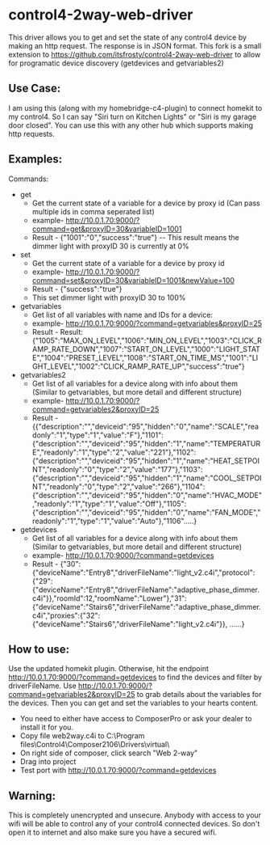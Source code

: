 # control4-2way-web-driver

This driver allows you to get and set the state of any control4 device by making
an http request. The response is in JSON format.  This fork is a small extension to https://github.com/itsfrosty/control4-2way-web-driver to allow for programatic device discovery (getdevices and getvariables2)

Use Case:
---------
I am using this (along with my homebridge-c4-plugin) to connect homekit to my
control4. So I can say "Siri turn on Kitchen Lights" or "Siri is my garage door
closed". You can use this with any other hub which supports making http requests.

Examples:
----------
Commands:
- get
  - Get the current state of a variable for a device by proxy id (Can pass multiple ids in comma seperated list)
  - example- http://10.0.1.70:9000/?command=get&proxyID=30&variableID=1001
  - Result - {"1001":"0","success":"true"}
-- This result means the dimmer light with proxyID 30 is currently at 0%
- set
  - Get the current state of a variable for a device by proxy id
  - example- http://10.0.1.70:9000/?command=set&proxyID=30&variableID=1001&newValue=100
  - Result - {"success":"true"}
  - This set dimmer light with proxyID 30 to 100%
- getvariables
  - Get list of all variables with name and IDs for a device:
  - example- http://10.0.1.70:9000/?command=getvariables&proxyID=25
  - Result - Result: {"1005":"MAX_ON_LEVEL","1006":"MIN_ON_LEVEL","1003":"CLICK_RAMP_RATE_DOWN","1007":"START_ON_LEVEL","1000":"LIGHT_STATE","1004":"PRESET_LEVEL","1008":"START_ON_TIME_MS","1001":"LIGHT_LEVEL","1002":"CLICK_RAMP_RATE_UP","success":"true"}
- getvariables2
  - Get list of all variables for a device along with info about them (Similar to getvariables, but more detail and different structure)
  - example- http://10.0.1.70:9000/?command=getvariables2&proxyID=25
  - Result - {{"description":"","deviceid":"95","hidden":"0","name":"SCALE","readonly":"1","type":"1","value":"F"},"1101":{"description":"","deviceid":"95","hidden":"1","name":"TEMPERATURE","readonly":"1","type":"2","value":"221"},"1102":{"description":"","deviceid":"95","hidden":"1","name":"HEAT_SETPOINT","readonly":"0","type":"2","value":"177"},"1103":{"description":"","deviceid":"95","hidden":"1","name":"COOL_SETPOINT","readonly":"0","type":"2","value":"266"},"1104":{"description":"","deviceid":"95","hidden":"0","name":"HVAC_MODE","readonly":"1","type":"1","value":"Off"},"1105":{"description":"","deviceid":"95","hidden":"0","name":"FAN_MODE","readonly":"1","type":"1","value":"Auto"},"1106".....}
- getdevices
  - Get list of all variables for a device along with info about them (Similar to getvariables, but more detail and different structure)
  - example- http://10.0.1.70:9000/?command=getdevices
  - Result - {"30":{"deviceName":"Entry8","driverFileName":"light_v2.c4i","protocol":{"29":{"deviceName":"Entry8","driverFileName":"adaptive_phase_dimmer.c4i"}},"roomId":12,"roomName":"Lower"},"31":{"deviceName":"Stairs6","driverFileName":"adaptive_phase_dimmer.c4i","proxies":{"32":{"deviceName":"Stairs6","driverFileName":"light_v2.c4i"}}, ......}

How to use:
------------

Use the updated homekit plugin.   Otherwise, hit the endpoint http://10.0.1.70:9000/?command=getdevices to find the devices and filter by driverFileName.  Use  http://10.0.1.70:9000/?command=getvariables2&proxyID=25 to grab details about the variables for the devices.  Then you can get and set the variables to your hearts content.

- You need to either have access to ComposerPro or ask your dealer to install it
for you.
- Copy file web2way.c4i to C:\Program files\Control4\Composer2106\Drivers\virtual\
- On right side of composer, click search "Web 2-way"
- Drag into project
- Test port with  http://10.0.1.70:9000/?command=getdevices

Warning:
---------
This is completely unencrypted and unsecure. Anybody with access to your wifi
will be able to control any of your control4 connected devices. So don't open
it to internet and also make sure you have a secured wifi.
